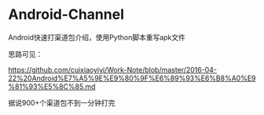 # Android-Channel
Android快速打渠道包介绍，使用Python脚本重写apk文件

思路可见：

https://github.com/cuixiaoyiyi/Work-Note/blob/master/2016-04-22%20Android%E7%A5%9E%E9%80%9F%E6%89%93%E6%B8%A0%E9%81%93%E5%8C%85.md

据说900+个渠道包不到一分钟打完
